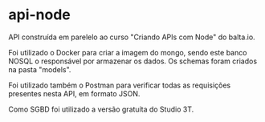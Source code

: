 # api-node

API construída em parelelo ao curso "Criando APIs com Node" do balta.io.

Foi utilizado o Docker para criar a imagem do mongo, sendo este banco NOSQL o responsável por armazenar os dados. Os schemas foram criados na pasta "models".

Foi utilizado também o Postman para verificar todas as requisições presentes nesta API, em formato JSON.

Como SGBD foi utilizado a versão gratuíta do Studio 3T.